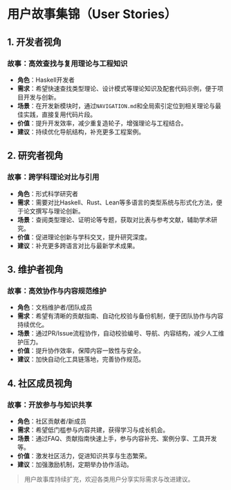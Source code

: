 # 用户故事集锦（User Stories）

## 1. 开发者视角

### 故事：高效查找与复用理论与工程知识

- **角色**：Haskell开发者
- **需求**：希望快速查找类型理论、设计模式等理论知识及配套代码示例，便于项目开发与创新。
- **场景**：在开发新模块时，通过`NAVIGATION.md`和全局索引定位到相关理论与最佳实践，直接复用代码片段。
- **价值**：提升开发效率，减少重复造轮子，增强理论与工程结合。
- **建议**：持续优化导航结构，补充更多工程案例。

## 2. 研究者视角

### 故事：跨学科理论对比与引用

- **角色**：形式科学研究者
- **需求**：需要对比Haskell、Rust、Lean等多语言的类型系统与形式化方法，便于论文撰写与理论创新。
- **场景**：查阅类型理论、证明论等专题，获取对比表与参考文献，辅助学术研究。
- **价值**：促进理论创新与学科交叉，提升研究深度。
- **建议**：补充更多跨语言对比与最新学术成果。

## 3. 维护者视角

### 故事：高效协作与内容规范维护

- **角色**：文档维护者/团队成员
- **需求**：希望有清晰的贡献指南、自动化校验与备份机制，便于团队协作与内容持续优化。
- **场景**：通过PR/Issue流程协作，自动校验编号、导航、内容结构，减少人工维护压力。
- **价值**：提升协作效率，保障内容一致性与安全。
- **建议**：加快自动化工具链落地，完善协作规范。

## 4. 社区成员视角

### 故事：开放参与与知识共享

- **角色**：社区贡献者/新成员
- **需求**：希望低门槛参与内容共建，获得学习与成长机会。
- **场景**：通过FAQ、贡献指南快速上手，参与内容补充、案例分享、工具开发等。
- **价值**：激发社区活力，促进知识共享与生态繁荣。
- **建议**：加强激励机制，定期举办协作活动。

> 用户故事库持续扩充，欢迎各类用户分享实际需求与改进建议。
